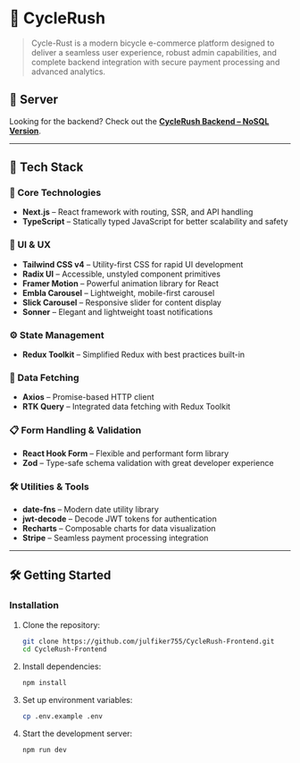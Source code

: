 # 🚴 CycleRush

> Cycle-Rust is a modern bicycle e-commerce platform designed to deliver a seamless user experience, robust admin capabilities, and complete backend integration with secure payment processing and advanced analytics.

## 📂 Server

Looking for the backend? Check out the **[CycleRush Backend – NoSQL Version](https://github.com/julfiker755/CycleRush-Backend.git)**.

---

## 🚀 Tech Stack

### 🧩 Core Technologies

- **Next.js** – React framework with routing, SSR, and API handling  
- **TypeScript** – Statically typed JavaScript for better scalability and safety

### 🎨 UI & UX

- **Tailwind CSS v4** – Utility-first CSS for rapid UI development  
- **Radix UI** – Accessible, unstyled component primitives  
- **Framer Motion** – Powerful animation library for React  
- **Embla Carousel** – Lightweight, mobile-first carousel  
- **Slick Carousel** – Responsive slider for content display  
- **Sonner** – Elegant and lightweight toast notifications  

### ⚙️ State Management

- **Redux Toolkit** – Simplified Redux with best practices built-in  

### 🔄 Data Fetching

- **Axios** – Promise-based HTTP client  
- **RTK Query** – Integrated data fetching with Redux Toolkit  

### 📋 Form Handling & Validation

- **React Hook Form** – Flexible and performant form library  
- **Zod** – Type-safe schema validation with great developer experience  

### 🛠️ Utilities & Tools

- **date-fns** – Modern date utility library  
- **jwt-decode** – Decode JWT tokens for authentication  
- **Recharts** – Composable charts for data visualization  
- **Stripe** – Seamless payment processing integration  

---

## 🛠️ Getting Started

### Installation

1. Clone the repository:
   ```bash
   git clone https://github.com/julfiker755/CycleRush-Frontend.git
   cd CycleRush-Frontend
   ```

2. Install dependencies:
   ```bash
   npm install
   ```

3. Set up environment variables:
   ```sh
   cp .env.example .env
   ```

4. Start the development server:
   ```bash
   npm run dev
   ```

